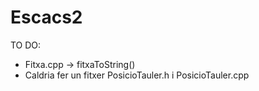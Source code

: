 # Escacs2

TO DO:

 - Fitxa.cpp -> fitxaToString()
 - Caldria fer un fitxer PosicioTauler.h i PosicioTauler.cpp
